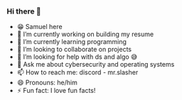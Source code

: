 ### Hi there 👋
- 😁 Samuel here
- 🔭 I’m currently working on building my resume
- 🌱 I’m currently learning programming
- 👯 I’m looking to collaborate on projects
- 🤔 I’m looking for help with ds and algo 😅
- 💬 Ask me about cybersecurity and operating systems
- 📫 How to reach me: discord - mr.slasher
- 😄 Pronouns: he/him
- ⚡ Fun fact: I love fun facts!
